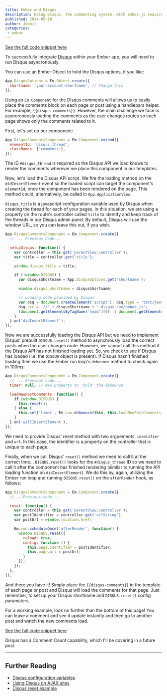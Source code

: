 ```yaml
---
title: Ember and Disqus
description: Using Disqus, the commenting system, with Ember.js requires Disqus to run asyncronously. This post will walk you through the steps you need to take to add the free commenting system to your Ember app.
published: 2014-05-18
author: Jebbit
categories:
 - ember
---
```


<a href="//gist.github.com/sir-dunxalot/e3cdcf2fd427cbe40a47" target="_blank">
  See the full code snippet here
</a>

To successfully integrate <a href="//disqus.com/" target="_blank">Disqus</a> within your Ember app, you will need to run Disqus asyncronously.

You can use an Ember Object to hold the Disqus options, if you like:

```js
App.DisqusOptions = Em.Object.create({
  shortname: 'your-account-shortname', // Change this
});
```

Using an `Em.Component` for the Disqus comments will allows us to easily place the comments block on each page or post using a handlebars helper. For example, `{{disqus-comments}}`. However, the main challenge we face is asyncronously loading the comments as the user changes routes so each page shows only the comments related to it.

First, let's set up our component:

```js
App.DisqusCommentsComponent = Em.Component.extend({
  elementId: 'disqus_thread',
  classNames: ['comments'],
});
```

The ID `#disqus_thread` is required so the Disqus API we load knows to render the comments wherever we place this component in our templates.

Now, let's load the Disqus API script. We fire the loading method on the `didInsertElement` event so the loaded script can target the component's `elementId`, once the component has been rendered on the page. This method could, alternatively, be called in `App.ApplicationView`.

`disqus_title` is a javascript configuration variable used by Disqus when creating the thread for each of your pages. In this situation, we are using a property on the route's controller called `title` to identify and keep track of the threads in our Disqus admin panel. By default, Disqus will use the window URL, so you can leave this out, if you wish.

```js
App.DisqusCommentsComponent = Em.Component.create({
  // ... Previous Code...

  setupDisqus: function() {
    var controller = this.get('parentView.controller');
    var title = controller.get('title');

    window.disqus_title = title;

    if (!window.DISQUS) {
      var disqusShortname = App.DisqusOptions.get('shortname');

      window.disqus_shortname = disqusShortname;

      // Loading code provided by Disqus
      var dsq = document.createElement('script'); dsq.type = 'text/javascript'; dsq.async = true;
      dsq.src = '//' + disqusShortname + '.disqus.com/embed.js';
      (document.getElementsByTagName('head')[0] || document.getElementsByTagName('body')[0]).appendChild(dsq);
    }
  }.on('didInsertElement'),
});
```

Now we are successfully loading the Disqus API but we need to implement Disqus' prebuilt `DISQUS.reset()` method to asynchrously load the correct posts when the user changes route. However, we cannot call this method if the Disqus API has not finished loading yet. So, we check to see if Disqus has loaded (i.e. the `DISQUS` object is present). If Disqus hasn't finished loading then we use the Ember run loop's `debounce` method to check again in 100ms:

```js
App.DisqusCommentsComponent = Em.Component.create({
  // ... Previous code...
  timer: null, // New property to 'hold' the debounce

  loadNewPostComments: function() {
    if (window.DISQUS) {
      this.reset();
    } else {
      this.set('timer', Em.run.debounce(this, this.loadNewPostComments, 100));
    }
  }.on('willInsertElement'),
});
```

We need to provide Disqus' reset method with two arguements, `identifier` and `url`. In this case, the identifier is a property on the controller that is unique to each page.

Finally, when we call Disqus' `reset()` method we need to call it at the correct time... `DISQUS.reset()` looks for the `#disqus_thread` ID so we need to call it after the component has finished rendering (similar to running the API loading function on `didInsertElement`). We do this by, again, utilizing the Ember run loop and running `DISQUS.reset()` on the `afterRender` hook, as follows:

```js
App.DisqusCommentsComponent = Em.Component.create({
  // ...Previous code...

  reset: function() {
    var controller = this.get('parentView.controller');
    var postIdentifier = controller.get('urlString');
    var postUrl = window.location.href;

    Em.run.scheduleOnce('afterRender', function() {
      window.DISQUS.reset({
        reload: true,
        config: function () {
          this.page.identifier = postIdentifier;
          this.page.url = postUrl;
        }
      });
    });
  },
});
```

And there you have it! Simply place the `{{disqus-comments}}` in the template of each page or post and Disqus will load the comments for that page. Just remember, to set up your Disqus shortname and `DISQUS.reset()` config paramaters.

For a working example, look no further than the bottom of this page! You can leave a comment and see it update instantly and then go to another post and watch the new comments load.

<a href="//gist.github.com/sir-dunxalot/e3cdcf2fd427cbe40a47" target="_blank">
  See the full code snippet here
</a>

Disqus has a Comment Count capability, which I'll be covering in a future post.

---

Further Reading
------

- [Disqus configuration variables](http://help.disqus.com/customer/portal/articles/472098-javascript-configuration-variables)
- [Using Disqus on AJAX sites](http://help.disqus.com/customer/portal/articles/472107-using-disqus-on-ajax-sites)
- [Disqus reset example](https://github.com/disqus/DISQUS-API-Recipes/blob/master/snippets/js/disqus-reset/disqus_reset.html)
